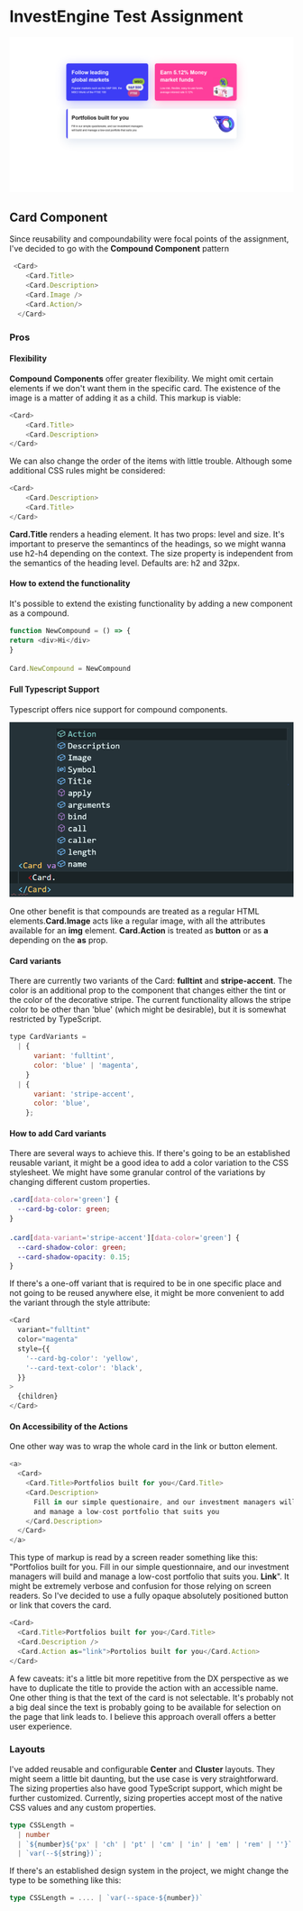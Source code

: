 # InvestEngine Test Assignment

![InvestEngine screenshot](/public/Screenshot.png)

## Card Component

Since reusability and compoundability were focal points of the assignment, I've decided to go with the **Compound Component** pattern

```ts
 <Card>
    <Card.Title>
    <Card.Description>
    <Card.Image />
    <Card.Action/>
  </Card>
```

### Pros

#### Flexibility

**Compound Components** offer greater flexibility. We might omit certain elements if we don't want them in the specific card. The existence of the image is a matter of adding it as a child. This markup is viable:

```js
<Card>
    <Card.Title>
    <Card.Description>
</Card>
```

We can also change the order of the items with little trouble. Although some additional CSS rules might be considered:

```js
<Card>
    <Card.Description>
    <Card.Title>
</Card>
```

**Card.Title** renders a heading element. It has two props: level and size. It's important to preserve the semantincs of the headings, so we might wanna use h2-h4 depending on the context. The size property is independent from the semantics of the heading level. Defaults are: h2 and 32px.

#### How to extend the functionality

It's possible to extend the existing functionality by adding a new component as a compound.

```js
function NewCompound = () => {
return <div>Hi</div>
}

Card.NewCompound = NewCompound
```

#### Full Typescript Support

Typescript offers nice support for compound components.

![Autocomplete](/public/Compound-autocomplete.png)

One other benefit is that compounds are treated as a regular HTML elements.**Card.Image** acts like a regular image, with all the attributes available for an **img** element.
**Card.Action** is treated as **button** or as **a** depending on the **as** prop.

#### Card variants

There are currently two variants of the Card: **fulltint** and **stripe-accent**. The color is an additional prop to the component that changes either the tint or the color of the decorative stripe. The current functionality allows the stripe color to be other than 'blue' (which might be desirable), but it is somewhat restricted by TypeScript.

```js
type CardVariants =
  | {
      variant: 'fulltint',
      color: 'blue' | 'magenta',
    }
  | {
      variant: 'stripe-accent',
      color: 'blue',
    };
```

#### How to add Card variants

There are several ways to achieve this. If there's going to be an established reusable variant, it might be a good idea to add a color variation to the CSS stylesheet. We might have some granular control of the variations by changing different custom properties.

```css
.card[data-color='green'] {
  --card-bg-color: green;
}

.card[data-variant='stripe-accent'][data-color='green'] {
  --card-shadow-color: green;
  --card-shadow-opacity: 0.15;
}
```

If there's a one-off variant that is required to be in one specific place and not going to be reused anywhere else, it might be more convenient to add the variant through the style attribute:

```js
<Card
  variant="fulltint"
  color="magenta"
  style={{
    '--card-bg-color': 'yellow',
    '--card-text-color': 'black',
  }}
>
  {children}
</Card>
```

#### On Accessibility of the Actions

One other way was to wrap the whole card in the link or button element.

```js
<a>
  <Card>
    <Card.Title>Portfolios built for you</Card.Title>
    <Card.Description>
      Fill in our simple questionaire, and our investment managers will build
      and manage a low-cost portfolio that suits you
    </Card.Description>
  </Card>
</a>
```

This type of markup is read by a screen reader something like this: "Portfolios built for you. Fill in our simple questionnaire, and our investment managers will build and manage a low-cost portfolio that suits you. **Link**". It might be extremely verbose and confusion for those relying on screen readers.
So I've decided to use a fully opaque absolutely positioned button or link that covers the card.

```js
<Card>
  <Card.Title>Portfolios built for you</Card.Title>
  <Card.Description />
  <Card.Action as="link">Portolios built for you</Card.Action>
</Card>
```

A few caveats: it's a little bit more repetitive from the DX perspective as we have to duplicate the title to provide the action with an accessible name. One other thing is that the text of the card is not selectable. It's probably not a big deal since the text is probably going to be available for selection on the page that link leads to. I believe this approach overall offers a better user experience.

### Layouts

I've added reusable and configurable **Center** and **Cluster** layouts. They might seem a little bit daunting, but the use case is very straightforward. The sizing properties also have good TypeScript support, which might be further customized. Currently, sizing properties accept most of the native CSS values and any custom properties.

```ts
type CSSLength =
  | number
  | `${number}${'px' | 'ch' | 'pt' | 'cm' | 'in' | 'em' | 'rem' | ''}`
  | `var(--${string})`;
```

If there's an established design system in the project, we might change the type to be something like this:

```ts
type CSSLength = .... | `var(--space-${number})`
```
